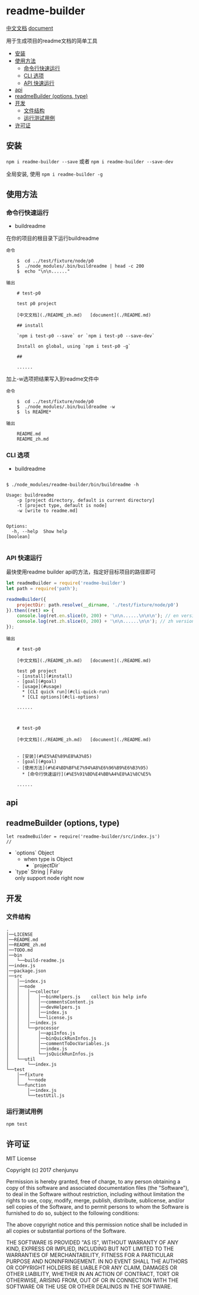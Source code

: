 # readme-builder

[中文文档](./README_zh.md)   [document](./README.md)

用于生成项目的readme文档的简单工具
- [安装](#%E5%AE%89%E8%A3%85)
- [使用方法](#%E4%BD%BF%E7%94%A8%E6%96%B9%E6%B3%95)
  * [命令行快速运行](#%E5%91%BD%E4%BB%A4%E8%A1%8C%E5%BF%AB%E9%80%9F%E8%BF%90%E8%A1%8C)
  * [CLI 选项](#cli-%E9%80%89%E9%A1%B9)
  * [API 快速运行](#api-%E5%BF%AB%E9%80%9F%E8%BF%90%E8%A1%8C)
- [api](#api)
- [readmeBuilder (options, type)](#readmebuilder-options-type)
- [开发](#%E5%BC%80%E5%8F%91)
  * [文件结构](#%E6%96%87%E4%BB%B6%E7%BB%93%E6%9E%84)
  * [运行测试用例](#%E8%BF%90%E8%A1%8C%E6%B5%8B%E8%AF%95%E7%94%A8%E4%BE%8B)
- [许可证](#%E8%AE%B8%E5%8F%AF%E8%AF%81)

## 安装

`npm i readme-builder --save` 或者 `npm i readme-builder --save-dev`

全局安装, 使用 `npm i readme-builder -g`



## 使用方法

### 命令行快速运行

- buildreadme

在你的项目的根目录下运行buildreadme


```shell
命令

    $  cd ../test/fixture/node/p0
    $  ./node_modules/.bin/buildreadme | head -c 200
    $  echo "\n\n......"
```

```
输出

    # test-p0
    
    test p0 project
    
    [中文文档](./README_zh.md)   [document](./README.md)
    
    ## install
    
    `npm i test-p0 --save` or `npm i test-p0 --save-dev`
    
    Install on global, using `npm i test-p0 -g`
    
    ## 
    
    ......

```


加上-w选项把结果写入到readme文件中


```shell
命令

    $  cd ../test/fixture/node/p0
    $  ./node_modules/.bin/buildreadme -w
    $  ls README*
```

```
输出

    README.md
    README_zh.md

```


### CLI 选项

- buildreadme

```shell

$ ./node_modules/readme-builder/bin/buildreadme -h

Usage: buildreadme
    -p [project directory, default is current directory]
    -t [project type, default is node]
    -w [write to readme.md]


Options:
  -h, --help  Show help                                                [boolean]


```


### API 快速运行

 最快使用readme builder api的方法，指定好目标项目的路径即可

```js
let readmeBuilder = require('readme-builder')
let path = require('path');

readmeBuilder({
    projectDir: path.resolve(__dirname, './test/fixture/node/p0')
}).then((ret) => {
    console.log(ret.en.slice(0, 200) + '\n\n......\n\n\n'); // en version
    console.log(ret.zh.slice(0, 200) + '\n\n......\n\n'); // zh version
});
```

```
输出

    # test-p0
    
    [中文文档](./README_zh.md)   [document](./README.md)
    
    test p0 project
    - [install](#install)
    - [goal](#goal)
    - [usage](#usage)
      * [CLI quick run](#cli-quick-run)
      * [CLI options](#cli-options)
    
    ......
    
    
    
    # test-p0
    
    [中文文档](./README_zh.md)   [document](./README.md)
    
    
    - [安装](#%E5%AE%89%E8%A3%85)
    - [goal](#goal)
    - [使用方法](#%E4%BD%BF%E7%94%A8%E6%96%B9%E6%B3%95)
      * [命令行快速运行](#%E5%91%BD%E4%BB%A4%E8%A1%8C%E5%
    
    ......

```
## api
<a name="readmeBuilder"/>readmeBuilder (options, type)
-------------------------------------------------------------------



```
let readmeBuilder = require('readme-builder/src/index.js')
//
```

<ul><li>`options`  Object<div></div><ul><li>when type is Object
<ul><li>`projectDir`  <div></div><ul></ul></li></ul></li></ul></li><li>`type`  String | Falsy<div>only support node right now</div><ul></ul></li></ul>



## 开发

### 文件结构

```
.    
│──LICENSE    
│──README.md    
│──README_zh.md    
│──TODO.md    
│──bin    
│   └──build-readme.js    
│──index.js    
│──package.json    
│──src    
│   │──index.js    
│   │──node    
│   │   │──collector    
│   │   │   │──binHelpers.js    collect bin help info
│   │   │   │──commentsContent.js    
│   │   │   │──devHelpers.js    
│   │   │   │──index.js    
│   │   │   └──license.js    
│   │   │──index.js    
│   │   └──processor    
│   │       │──apiInfos.js    
│   │       │──binQuickRunInfos.js    
│   │       │──commentToDocVariables.js    
│   │       │──index.js    
│   │       └──jsQuickRunInfos.js    
│   └──util    
│       └──index.js    
└──test    
    │──fixture    
    │   └──node    
    └──function    
        │──index.js    
        └──testUtil.js     
```


### 运行测试用例

`npm test`

## 许可证

MIT License

Copyright (c) 2017 chenjunyu

Permission is hereby granted, free of charge, to any person obtaining a copy
of this software and associated documentation files (the "Software"), to deal
in the Software without restriction, including without limitation the rights
to use, copy, modify, merge, publish, distribute, sublicense, and/or sell
copies of the Software, and to permit persons to whom the Software is
furnished to do so, subject to the following conditions:

The above copyright notice and this permission notice shall be included in all
copies or substantial portions of the Software.

THE SOFTWARE IS PROVIDED "AS IS", WITHOUT WARRANTY OF ANY KIND, EXPRESS OR
IMPLIED, INCLUDING BUT NOT LIMITED TO THE WARRANTIES OF MERCHANTABILITY,
FITNESS FOR A PARTICULAR PURPOSE AND NONINFRINGEMENT. IN NO EVENT SHALL THE
AUTHORS OR COPYRIGHT HOLDERS BE LIABLE FOR ANY CLAIM, DAMAGES OR OTHER
LIABILITY, WHETHER IN AN ACTION OF CONTRACT, TORT OR OTHERWISE, ARISING FROM,
OUT OF OR IN CONNECTION WITH THE SOFTWARE OR THE USE OR OTHER DEALINGS IN THE
SOFTWARE.
